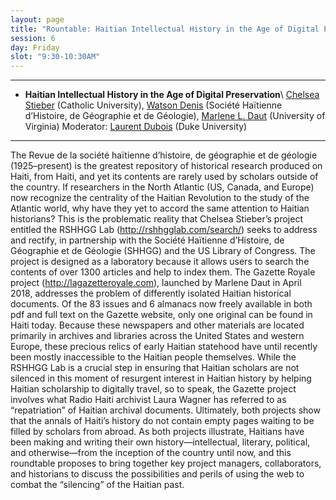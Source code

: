 ```yaml
---
layout: page
title: "Rountable: Haitian Intellectual History in the Age of Digital Preservation"
session: 6
day: Friday
slot: "9:30-10:30AM"
---
```




---

- **Haitian Intellectual History in the Age of Digital Preservation**\\
[Chelsea Stieber]({{site.baseurl}}/bios/index.html#chelsea-stieber) (Catholic University), [Watson Denis]({{site.baseurl}}/bios/index.html#watson-denis) (Société Haïtienne d’Histoire, de Géographie et de Géologie), [Marlene L. Daut]({{site.baseurl}}/bios/index.html#marlene-l-daut) (University of Virginia)
Moderator: [Laurent Dubois]({{site.baseurl}}/bios/index.html#laurent-dubois) (Duke University)

---

The Revue de la société haïtienne d’histoire, de géographie et de géologie (1925–present) is the greatest repository of historical research produced on Haiti, from Haiti, and yet its contents are rarely used by scholars outside of the country. If researchers in the North Atlantic (US, Canada, and Europe) now recognize the centrality of the Haitian Revolution to the study of the Atlantic world, why have they yet to accord the same attention to Haitian historians? This is the problematic reality that Chelsea Stieber’s project entitled the RSHHGG Lab (http://rshhgglab.com/search/) seeks to address and rectify, in partnership with the Société Haïtienne d’Histoire, de Géographie et de Géologie (SHHGG) and the US Library of Congress. The project is designed as a laboratory because it allows users to search the contents of over 1300 articles and help to index them. The Gazette Royale project (http://lagazetteroyale.com), launched by Marlene Daut in April 2018, addresses the problem of differently isolated Haitian historical documents. Of the 83 issues and 6 almanacs now freely available in both pdf and full text on the Gazette website, only one original can be found in Haiti today.  Because these newspapers and other materials are located primarily in archives and libraries across the United States and western Europe, these precious relics of early Haitian statehood have until recently been mostly inaccessible to the Haitian people themselves. While the RSHHGG Lab is a crucial step in ensuring that Haitian scholars are not silenced in this moment of resurgent interest in Haitian history by helping Haitian scholarship to digitally travel, so to speak, the Gazette project involves what Radio Haiti archivist Laura Wagner has referred to as “repatriation” of Haitian archival documents. Ultimately, both projects show that the annals of Haiti’s history do not contain empty pages waiting to be filled by scholars from abroad. As both projects illustrate, Haitians have been making and writing their own history—intellectual, literary, political, and otherwise—from the inception of the country until now, and this roundtable proposes to bring together key project managers, collaborators, and historians to discuss the possibilities and perils of using the web to combat the “silencing” of the Haitian past.
